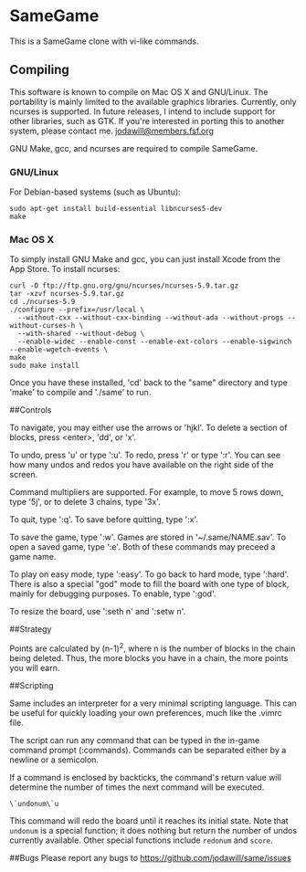 # SameGame

This is a SameGame clone with vi-like commands.

## Compiling

This software is known to compile on Mac OS X and GNU/Linux. The portability is mainly limited to the available graphics libraries. Currently, only ncurses is supported. In future releases, I intend to include support for other libraries, such as GTK. If you're interested in porting this to another system, please contact me. jodawill@members.fsf.org

GNU Make, gcc, and ncurses are required to compile SameGame.

### GNU/Linux
For Debian-based systems (such as Ubuntu):

````
sudo apt-get install build-essential libncurses5-dev
make
````

### Mac OS X
To simply install GNU Make and gcc, you can just install Xcode from the App Store. To install ncurses:

````
curl -O ftp://ftp.gnu.org/gnu/ncurses/ncurses-5.9.tar.gz
tar -xzvf ncurses-5.9.tar.gz
cd ./ncurses-5.9
./configure --prefix=/usr/local \
  --without-cxx --without-cxx-binding --without-ada --without-progs --without-curses-h \
  --with-shared --without-debug \
  --enable-widec --enable-const --enable-ext-colors --enable-sigwinch --enable-wgetch-events \
make
sudo make install
````

Once you have these installed, 'cd' back to the "same" directory and type 'make' to compile and './same' to run.

##Controls

To navigate, you may either use the arrows or 'hjkl'. To delete a section of blocks, press &lt;enter&gt;, 'dd', or 'x'.

To undo, press 'u' or type ':u'. To redo, press 'r' or type ':r'. You can see how many undos and redos you have available on the right side of the screen.

Command multipliers are supported. For example, to move 5 rows down, type '5j', or to delete 3 chains, type '3x'.

To quit, type ':q'. To save before quitting, type ':x'.

To save the game, type ':w'. Games are stored in '~/.same/NAME.sav'. To open a saved game, type ':e'. Both of these commands may preceed a game name.

To play on easy mode, type ':easy'. To go back to hard mode, type ':hard'. There is also a special "god" mode to fill the board with one type of block, mainly for debugging purposes. To enable, type ':god'.

To resize the board, use ':seth n' and ':setw n'.

##Strategy

Points are calculated by (n-1)<sup>2</sup>, where n is the number of blocks in the chain being deleted. Thus, the more blocks you have in a chain, the more points you will earn.

##Scripting

Same includes an interpreter for a very minimal scripting language. This can be useful for quickly loading your own preferences, much like the .vimrc file.

The script can run any command that can be typed in the in-game command prompt (:commands). Commands can be separated either by a newline or a semicolon.

If a command is enclosed by backticks, the command's return value will determine the number of times the next command will be executed.

```
\`undonum\`u
```

This command will redo the board until it reaches its initial state. Note that `undonum` is a special function; it does nothing but return the number of undos currently available. Other special functions include `redonum` and `score`.

##Bugs
Please report any bugs to https://github.com/jodawill/same/issues

